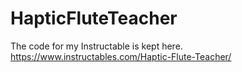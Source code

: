 # HapticFluteTeacher
The code for my Instructable is kept here.
https://www.instructables.com/Haptic-Flute-Teacher/
